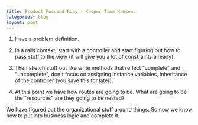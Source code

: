 ```yaml
---
title: Product Focused Ruby - Kasper Timm Hansen.
categories: blog
layout: post
---
```


1. Have a problem definition.

2. In a rails context, start with a controller and start figuring out how to pass stuff to the view (it will give you a lot of constraints already).

3. Then sketch stuff out like write methods that reflect "complete" and "uncomplete", don't focus on assigning instance variables, inheritance of the controller (you save this for later).

4. At this point we have how routes are going to be. What are going to be the "resources" are they going to be nested?

We have figured out the organizational stuff around things. So now we know how to put into business logic and complete it.



